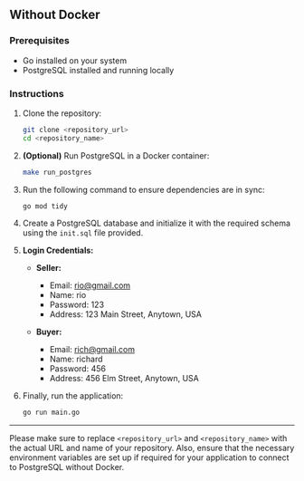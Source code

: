## Without Docker

### Prerequisites
- Go installed on your system
- PostgreSQL installed and running locally

### Instructions
1. Clone the repository:
    ```bash
    git clone <repository_url>
    cd <repository_name>
    ```

2. **(Optional)** Run PostgreSQL in a Docker container:
    ```bash
    make run_postgres
    ```

3. Run the following command to ensure dependencies are in sync:
    ```bash
    go mod tidy
    ```

4. Create a PostgreSQL database and initialize it with the required schema using the `init.sql` file provided.

5. **Login Credentials:**
    - **Seller:**
        - Email: rio@gmail.com
        - Name: rio
        - Password: 123
        - Address: 123 Main Street, Anytown, USA

    - **Buyer:**
        - Email: rich@gmail.com
        - Name: richard
        - Password: 456
        - Address: 456 Elm Street, Anytown, USA

6. Finally, run the application:
    ```bash
    go run main.go
    ```

---

Please make sure to replace `<repository_url>` and `<repository_name>` with the actual URL and name of your repository. Also, ensure that the necessary environment variables are set up if required for your application to connect to PostgreSQL without Docker.
